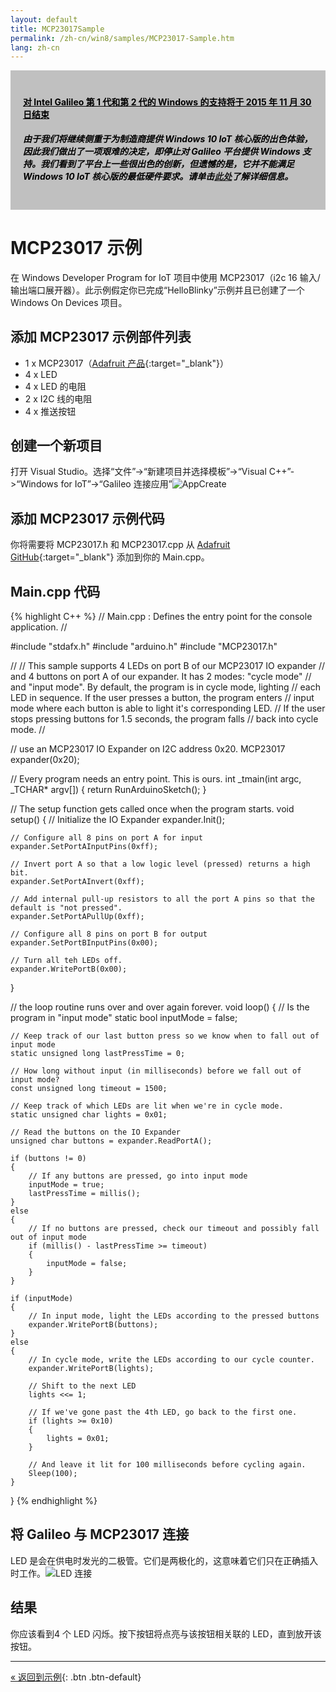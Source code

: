 ```yaml
---
layout: default
title: MCP23017Sample
permalink: /zh-cn/win8/samples/MCP23017-Sample.htm
lang: zh-cn
---
```


<div style="background-color:Silver; color:black; padding:20px;">
	<h4><u>对 Intel Galileo 第 1 代和第 2 代的 Windows 的支持将于 2015 年 11 月 30 日结束</u></h4>
	<p><h5>由于我们将继续侧重于为制造商提供 Windows 10 IoT 核心版的出色体验，因此我们做出了一项艰难的决定，即停止对 Galileo 平台提供 Windows 支持。我们看到了平台上一些很出色的创新，但遗憾的是，它并不能满足 Windows 10 IoT 核心版的最低硬件要求。请单击<a href="http://go.microsoft.com/fwlink/?LinkId=690091" target="_blank">此处</a>了解详细信息。</h5></p>
</div>

# MCP23017 示例
在 Windows Developer Program for IoT 项目中使用 MCP23017（i2c 16 输入/输出端口展开器）。此示例假定你已完成“HelloBlinky”示例并且已创建了一个 Windows On Devices 项目。

## 添加 MCP23017 示例部件列表
* 1 x MCP23017（[Adafruit 产品](http://www.adafruit.com/search?q=MCP23017){:target="_blank"}）
* 4 x LED
* 4 x LED 的电阻
* 2 x I2C 线的电阻
* 4 x 推送按钮

## 创建一个新项目
打开 Visual Studio。选择“文件”-\>“新建项目并选择模板”-\>“Visual C++”-\>“Windows for IoT”-\>“Galileo 连接应用”![AppCreate]({{site.baseurl}}/Resources/images/Nuget_AppCreate.png)

## 添加 MCP23017 示例代码
你将需要将 MCP23017.h 和 MCP23017.cpp 从 [Adafruit GitHub](https://github.com/adafruit/Adafruit-MCP23017-Arduino-Library){:target="_blank"} 添加到你的 Main.cpp。

## Main.cpp 代码

{% highlight C++ %}
// Main.cpp : Defines the entry point for the console application.
//

#include "stdafx.h"
#include "arduino.h"
#include "MCP23017.h"

//
// This sample supports 4 LEDs on port B of our MCP23017 IO expander
// and 4 buttons on port A of our expander.  It has 2 modes: "cycle mode"
// and "input mode".  By default, the program is in cycle mode, lighting
// each LED in sequence.  If the user presses a button, the program enters
// input mode where each button is able to light it's corresponding LED.
// If the user stops pressing buttons for 1.5 seconds, the program falls
// back into cycle mode.
//

// use an MCP23017 IO Expander on I2C address 0x20.
MCP23017 expander(0x20);

// Every program needs an entry point.  This is ours.
int _tmain(int argc, _TCHAR* argv[])
{
    return RunArduinoSketch();
}

// The setup function gets called once when the program starts.
void setup()
{
	// Initialize the IO Expander
	expander.Init();

	// Configure all 8 pins on port A for input
	expander.SetPortAInputPins(0xff);

	// Invert port A so that a low logic level (pressed) returns a high bit.
	expander.SetPortAInvert(0xff);

	// Add internal pull-up resistors to all the port A pins so that the default is "not pressed".
	expander.SetPortAPullUp(0xff);

	// Configure all 8 pins on port B for output
	expander.SetPortBInputPins(0x00);

	// Turn all teh LEDs off.
	expander.WritePortB(0x00);
}

// the loop routine runs over and over again forever.
void loop()
{
	// Is the program in "input mode"
	static bool inputMode = false;

	// Keep track of our last button press so we know when to fall out of input mode
	static unsigned long lastPressTime = 0;

	// How long without input (in milliseconds) before we fall out of input mode?
	const unsigned long timeout = 1500;

	// Keep track of which LEDs are lit when we're in cycle mode.
	static unsigned char lights = 0x01;

	// Read the buttons on the IO Expander
	unsigned char buttons = expander.ReadPortA();

	if (buttons != 0)
	{
		// If any buttons are pressed, go into input mode
		inputMode = true;
		lastPressTime = millis();
	}
	else
	{
		// If no buttons are pressed, check our timeout and possibly fall out of input mode
		if (millis() - lastPressTime >= timeout)
		{
			inputMode = false;
		}
	}

	if (inputMode)
	{
		// In input mode, light the LEDs according to the pressed buttons
		expander.WritePortB(buttons);
	}
	else
	{
		// In cycle mode, write the LEDs according to our cycle counter.
		expander.WritePortB(lights);

		// Shift to the next LED
		lights <<= 1;

		// If we've gone past the 4th LED, go back to the first one.
		if (lights >= 0x10)
		{
			lights = 0x01;
		}

		// And leave it lit for 100 milliseconds before cycling again.
		Sleep(100);
	}
}
{% endhighlight %}

## 将 Galileo 与 MCP23017 连接
LED 是会在供电时发光的二极管。它们是两极化的，这意味着它们只在正确插入时工作。![LED 连接]({{site.baseurl}}/Resources/images/MCP23017Sample.png)


## 结果
你应该看到4 个 LED 闪烁。按下按钮将点亮与该按钮相关联的 LED，直到放开该按钮。

---
[&laquo; 返回到示例](SampleApps.htm){: .btn .btn-default}
